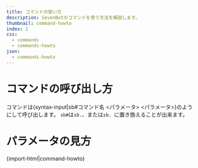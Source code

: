 ```yaml
---
title: コマンドの使い方
description: SevenBotのコマンドを使う方法を解説します。
thumbnail: command-howto
index: 2
css:
  - commands
  - commands-howto
json:
  - commands-howto
---
```

# コマンドの呼び出し方
コマンドは{syntax-input|sb#コマンド名 <パラメータ> <パラメータ>}のようにして呼び出します。
`sb#`は`sb.`、または`sb. `に置き換えることが出来ます。

# パラメータの見方
{import-html|command-howto}